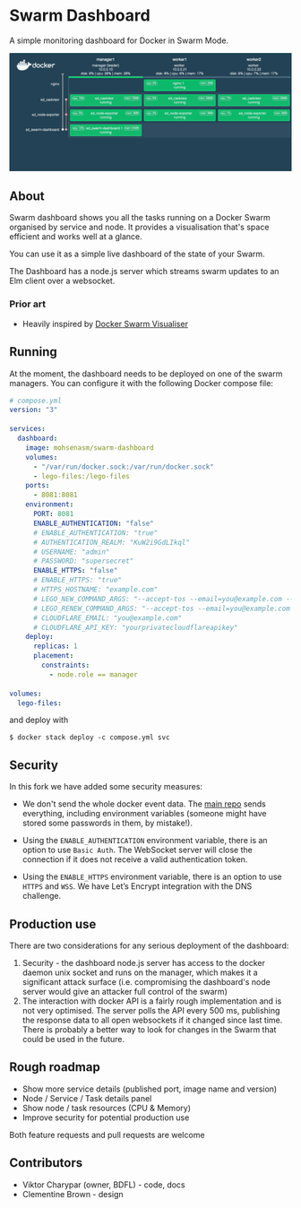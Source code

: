 # Swarm Dashboard

A simple monitoring dashboard for Docker in Swarm Mode.

![Example Dashboard](./swarm.gif)

## About

Swarm dashboard shows you all the tasks running on a Docker Swarm organised
by service and node. It provides a visualisation that's space efficient
and works well at a glance.

You can use it as a simple live dashboard of the state of your Swarm.

The Dashboard has a node.js server which streams swarm updates to an Elm client
over a websocket.

### Prior art

* Heavily inspired by [Docker Swarm Visualiser](https://github.com/dockersamples/docker-swarm-visualizer)

## Running

At the moment, the dashboard needs to be deployed on one of the swarm managers.
You can configure it with the following Docker compose file:

```yml
# compose.yml
version: "3"

services:
  dashboard:
    image: mohsenasm/swarm-dashboard
    volumes:
      - "/var/run/docker.sock:/var/run/docker.sock"
      - lego-files:/lego-files
    ports:
      - 8081:8081
    environment:
      PORT: 8081
      ENABLE_AUTHENTICATION: "false"
      # ENABLE_AUTHENTICATION: "true"
      # AUTHENTICATION_REALM: "KuW2i9GdLIkql"
      # USERNAME: "admin"
      # PASSWORD: "supersecret"
      ENABLE_HTTPS: "false"
      # ENABLE_HTTPS: "true"
      # HTTPS_HOSTNAME: "example.com"
      # LEGO_NEW_COMMAND_ARGS: "--accept-tos --email=you@example.com --domains=example.com --dns cloudflare run"
      # LEGO_RENEW_COMMAND_ARGS: "--accept-tos --email=you@example.com --domains=example.com --dns cloudflare renew"
      # CLOUDFLARE_EMAIL: "you@example.com"
      # CLOUDFLARE_API_KEY: "yourprivatecloudflareapikey"
    deploy:
      replicas: 1
      placement:
        constraints:
          - node.role == manager

volumes:
  lego-files:
```

and deploy with

```
$ docker stack deploy -c compose.yml svc
```

## Security

In this fork we have added some security measures:

+ We don't send the whole docker event data. The [main repo](https://github.com/charypar/swarm-dashboard) sends everything, including environment variables (someone might have stored some passwords in them, by mistake!).

+ Using the `ENABLE_AUTHENTICATION` environment variable, there is an option to use `Basic Auth`. The WebSocket server will close the connection if it does not receive a valid authentication token.

+ Using the `ENABLE_HTTPS` environment variable, there is an option to use `HTTPS` and `WSS`. We have Let’s Encrypt integration with the DNS challenge.


## Production use

There are two considerations for any serious deployment of the dashboard:

1. Security - the dashboard node.js server has access to the docker daemon unix socket
   and runs on the manager, which makes it a significant attack surface (i.e. compromising
   the dashboard's node server would give an attacker full control of the swarm)
1. The interaction with docker API is a fairly rough implementation and
   is not very optimised. The server polls the API every 500 ms, publishing the
   response data to all open websockets if it changed since last time. There
   is probably a better way to look for changes in the Swarm that could be used
   in the future.


## Rough roadmap

* Show more service details (published port, image name and version)
* Node / Service / Task details panel
* Show node / task resources (CPU & Memory)
* Improve security for potential production use

Both feature requests and pull requests are welcome

## Contributors

* Viktor Charypar (owner, BDFL) - code, docs
* Clementine Brown - design
